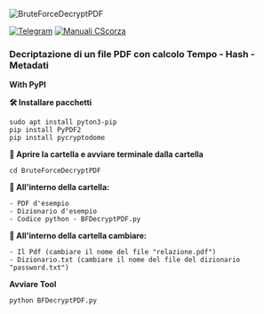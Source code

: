 ![BruteForceDecryptPDF](https://github.com/CScorza/BruteForceDecriptPDF/assets/98583912/57eaa8a6-70a8-4aff-a324-e0cd07838b9d)

[![Telegram](https://img.shields.io/badge/Telegram-CScorza%20%22Indagini%20Telematiche%22-informational)](https://t.me/+kP_uYlc6-345Njc8)
[![**Manuali CScorza**](https://img.shields.io/badge/CScorza-Manuali-green)](https://drive.google.com/drive/folders/14jbOwS4GBSJhXP2BJk-TFCSMIzbZLBlj?usp=share_link)

### Decriptazione di un file PDF con calcolo Tempo - Hash - Metadati

**With PyPI**

**🛠️ Installare pacchetti**
```
sudo apt install pyton3-pip
pip install PyPDF2
pip install pycryptodome
```
**📂 Aprire la cartella e avviare terminale dalla cartella**
```
cd BruteForceDecryptPDF
```
**📂 All'interno della cartella:**
```
- PDF d'esempio
- Dizionario d'esempio
- Codice python - BFDecryptPDF.py
```
**🔄 All'interno della cartella cambiare:**
```
- Il Pdf (cambiare il nome del file "relazione.pdf")
- Dizionario.txt (cambiare il nome del file del dizionario "password.txt")
```
**Avviare Tool**

```
python BFDecryptPDF.py
```

